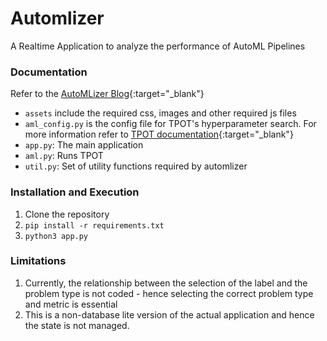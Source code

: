 # Automlizer
A Realtime Application to analyze the performance of AutoML Pipelines

### Documentation

Refer to the [AutoMLizer Blog]("https://0bsidiansteel.com/posts/automlizer"){:target="_blank"}

* `assets` include the required css, images and other required js files
* `aml_config.py` is the config file for TPOT's hyperparameter search. For more information refer to [TPOT documentation]("https://epistasislab.github.io/tpot/using/#customizing-tpots-operators-and-parameters"){:target="_blank"}
* `app.py`: The main application
* `aml.py`: Runs TPOT
* `util.py`: Set of utility functions required by automlizer


### Installation and Execution

1. Clone the repository
2. `pip install -r requirements.txt`
3. `python3 app.py`

### Limitations

1. Currently, the relationship between the selection of the label and the problem type is not coded - hence selecting the correct problem type and metric is essential
2. This is a non-database lite version of the actual application and hence the state is not managed. 